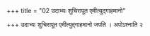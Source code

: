 +++
title = "02 उदाभ्यः शुचिरापूत एमीत्युद्गाहमानो"

+++
उदाभ्यः शुचिरापूत एमीत्युद्गाहमानो जपति । अपोऽश्नाति २